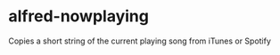 alfred-nowplaying
=================

Copies a short string of the current playing song from iTunes or Spotify
